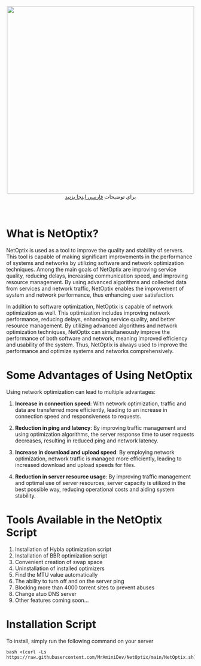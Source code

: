 <div align="center"><img src="https://raw.githubusercontent.com/MrAminiDev/NetOptix/main/demo/NetOptix.JPG" width="500"></div>
<div align="center">
  برای توضیحات <a href="https://github.com/MrAminiDev/NetOptix/blob/main/README-fa.md"> فارسی اینجا بزنید </a>

</div>
<br><br>

# What is NetOptix?
NetOptix is used as a tool to improve the quality and stability of servers. This tool is capable of making significant improvements in the performance of systems and networks by utilizing software and network optimization techniques. Among the main goals of NetOptix are improving service quality, reducing delays, increasing communication speed, and improving resource management. By using advanced algorithms and collected data from services and network traffic, NetOptix enables the improvement of system and network performance, thus enhancing user satisfaction.

In addition to software optimization, NetOptix is capable of network optimization as well. This optimization includes improving network performance, reducing delays, enhancing service quality, and better resource management. By utilizing advanced algorithms and network optimization techniques, NetOptix can simultaneously improve the performance of both software and network, meaning improved efficiency and usability of the system. Thus, NetOptix is always used to improve the performance and optimize systems and networks comprehensively.

# Some Advantages of Using NetOptix
Using network optimization can lead to multiple advantages:

1. **Increase in connection speed**: With network optimization, traffic and data are transferred more efficiently, leading to an increase in connection speed and responsiveness to requests.

2. **Reduction in ping and latency**: By improving traffic management and using optimization algorithms, the server response time to user requests decreases, resulting in reduced ping and network latency.

3. **Increase in download and upload speed**: By employing network optimization, network traffic is managed more efficiently, leading to increased download and upload speeds for files.

4. **Reduction in server resource usage**: By improving traffic management and optimal use of server resources, server capacity is utilized in the best possible way, reducing operational costs and aiding system stability.

# Tools Available in the NetOptix Script
1. Installation of Hybla optimization script
2. Installation of BBR optimization script
3. Convenient creation of swap space
4. Uninstallation of installed optimizers
5. Find the MTU value automatically
6. The ability to turn off and on the server ping
7. Blocking more than 4000 torrent sites to prevent abuses
8. Change atuo DNS server
9. Other features coming soon...

# Installation Script
To install, simply run the following command on your server
```
bash <(curl -Ls https://raw.githubusercontent.com/MrAminiDev/NetOptix/main/NetOptix.sh)
```
